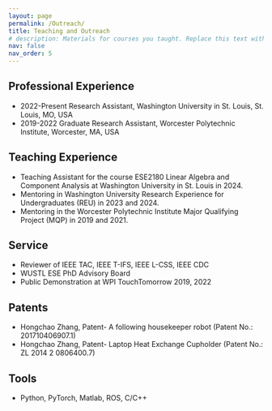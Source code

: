 ```yaml
---
layout: page
permalink: /Outreach/
title: Teaching and Outreach
# description: Materials for courses you taught. Replace this text with your description.
nav: false
nav_order: 5
---
```




## Professional Experience
- 2022-Present   Research Assistant, Washington University in St. Louis, St. Louis, MO, USA
- 2019-2022      Graduate Research Assistant, Worcester Polytechnic Institute, Worcester, MA, USA

## Teaching Experience
- Teaching Assistant for the course ESE2180 Linear Algebra and Component Analysis at Washington University in St. Louis in 2024.
- Mentoring in Washington University Research Experience for Undergraduates (REU) in 2023 and 2024.
- Mentoring in the Worcester Polytechnic Institute Major Qualifying Project (MQP) in 2019 and 2021.

## Service
- Reviewer of IEEE TAC, IEEE T-IFS, IEEE L-CSS, IEEE CDC
- WUSTL ESE PhD Advisory Board
- Public Demonstration at WPI TouchTomorrow 2019, 2022

## Patents
- Hongchao Zhang, Patent- A following housekeeper robot (Patent No.: 201710406907.1)
- Hongchao Zhang, Patent- Laptop Heat Exchange Cupholder (Patent No.: ZL 2014 2 0806400.7)

## Tools
- Python, PyTorch, Matlab, ROS, C/C++
